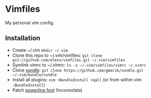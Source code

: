 Vimfiles
========

My personal vim config.


Installation
------------

* Create ~/.vim `mkdir ~/.vim`
* Clone this repo to ~/.vim/vimfiles: `git clone git://github.com/elexx/vimfiles.git ~/.vim/vimfiles`
* Symlink vimrc to ~/.vimrc: `ln -s ~/.vim/vimfiles/vimrc ~/.vimrc`
* Clone [vundle](https://github.com/gmarik/vundle): `git clone https://github.com/gmarik/vundle.git ~/.vim/bundle/vundle`
* Install all plugins: `vim +BundleInstall +qall` (or from within vim: `:BundleInstall`)
* Patch [powerline font](https://powerline.readthedocs.org/en/latest/fontpatching.html) (Inconsolata)

